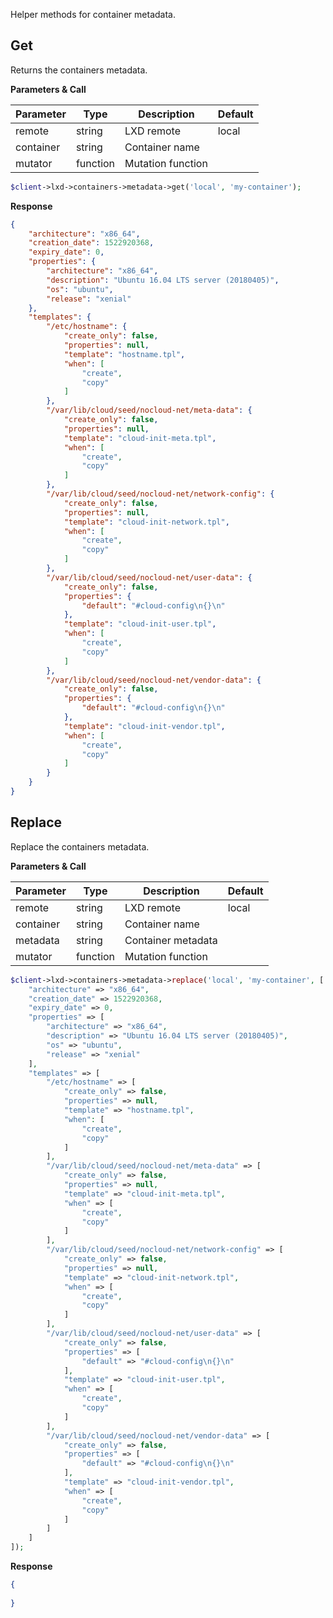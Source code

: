 Helper methods for container metadata.

## Get

Returns the containers metadata.

**Parameters & Call**

| Parameter    | Type          | Description   | Default       |
| ----------   | ------------- | ------------- | ------------- | 
| remote       | string        | LXD remote    | local         |
| container    | string        | Container name    |           |
| mutator      | function      | Mutation function |           |

``` php
$client->lxd->containers->metadata->get('local', 'my-container');
```

**Response**
``` json
{
    "architecture": "x86_64",
    "creation_date": 1522920368,
    "expiry_date": 0,
    "properties": {
        "architecture": "x86_64",
        "description": "Ubuntu 16.04 LTS server (20180405)",
        "os": "ubuntu",
        "release": "xenial"
    },
    "templates": {
        "/etc/hostname": {
            "create_only": false,
            "properties": null,
            "template": "hostname.tpl",
            "when": [
                "create",
                "copy"
            ]
        },
        "/var/lib/cloud/seed/nocloud-net/meta-data": {
            "create_only": false,
            "properties": null,
            "template": "cloud-init-meta.tpl",
            "when": [
                "create",
                "copy"
            ]
        },
        "/var/lib/cloud/seed/nocloud-net/network-config": {
            "create_only": false,
            "properties": null,
            "template": "cloud-init-network.tpl",
            "when": [
                "create",
                "copy"
            ]
        },
        "/var/lib/cloud/seed/nocloud-net/user-data": {
            "create_only": false,
            "properties": {
                "default": "#cloud-config\n{}\n"
            },
            "template": "cloud-init-user.tpl",
            "when": [
                "create",
                "copy"
            ]
        },
        "/var/lib/cloud/seed/nocloud-net/vendor-data": {
            "create_only": false,
            "properties": {
                "default": "#cloud-config\n{}\n"
            },
            "template": "cloud-init-vendor.tpl",
            "when": [
                "create",
                "copy"
            ]
        }
    }
}
```

## Replace

Replace the containers metadata.

**Parameters & Call**

| Parameter    | Type          | Description   | Default       |
| ----------   | ------------- | ------------- | ------------- | 
| remote       | string        | LXD remote    | local         |
| container    | string        | Container name    |           |
| metadata     | string        | Container metadata |          |
| mutator      | function      | Mutation function |           |

``` php
$client->lxd->containers->metadata->replace('local', 'my-container', [
    "architecture" => "x86_64",
    "creation_date" => 1522920368,
    "expiry_date" => 0,
    "properties" => [
        "architecture" => "x86_64",
        "description" => "Ubuntu 16.04 LTS server (20180405)",
        "os" => "ubuntu",
        "release" => "xenial"
    ],
    "templates" => [
        "/etc/hostname" => [
            "create_only" => false,
            "properties" => null,
            "template" => "hostname.tpl",
            "when": [
                "create",
                "copy"
            ]
        ],
        "/var/lib/cloud/seed/nocloud-net/meta-data" => [
            "create_only" => false,
            "properties" => null,
            "template" => "cloud-init-meta.tpl",
            "when" => [
                "create",
                "copy"
            ]
        ],
        "/var/lib/cloud/seed/nocloud-net/network-config" => [
            "create_only" => false,
            "properties" => null,
            "template" => "cloud-init-network.tpl",
            "when" => [
                "create",
                "copy"
            ]
        ],
        "/var/lib/cloud/seed/nocloud-net/user-data" => [
            "create_only" => false,
            "properties" => [
                "default" => "#cloud-config\n{}\n"
            ],
            "template" => "cloud-init-user.tpl",
            "when" => [
                "create",
                "copy"
            ]
        ],
        "/var/lib/cloud/seed/nocloud-net/vendor-data" => [
            "create_only" => false,
            "properties" => [
                "default" => "#cloud-config\n{}\n"
            ],
            "template" => "cloud-init-vendor.tpl",
            "when" => [
                "create",
                "copy"
            ]
        ]
    ]
]);
```

**Response**
``` json
{
    
}
```